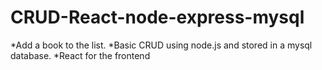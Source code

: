 # CRUD-React-node-express-mysql

*Add a book to the list.
*Basic CRUD using node.js and stored in a mysql database.
*React for the frontend

